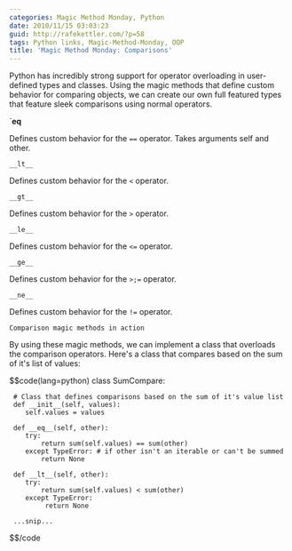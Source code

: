 ```yaml
---
categories: Magic Method Monday, Python
date: 2010/11/15 03:03:23
guid: http://rafekettler.com/?p=58
tags: Python links, Magic-Method-Monday, OOP
title: 'Magic Method Monday: Comparisons'
---
```

Python has incredibly strong support for operator overloading in user-defined types and classes. Using the magic methods that define custom behavior for comparing objects, we can create our own full featured types that feature sleek comparisons using normal operators.

`__eq__

Defines custom behavior for the `==` operator. Takes arguments self and other.

`__lt__`

Defines custom behavior for the `<` operator.

`__gt__`

Defines custom behavior for the `>` operator.

`__le__`

Defines custom behavior for the `<=` operator.

`__ge__`

Defines custom behavior for the `>;=` operator.

`__ne__`

Defines custom behavior for the `!=` operator.

`Comparison magic methods in action`

By using these magic methods, we can implement a class that overloads the comparison operators. Here's a class that compares based on the sum of it's list of values:

$$code(lang=python)
class SumCompare:

     # Class that defines comparisons based on the sum of it's value list
     def __init__(self, values):
        self.values = values

     def __eq__(self, other):
        try:
            return sum(self.values) == sum(other)
        except TypeError: # if other isn't an iterable or can't be summed
            return None

     def __lt__(self, other):
        try:
            return sum(self.values) < sum(other)
        except TypeError:
             return None

     ...snip...
$$/code
